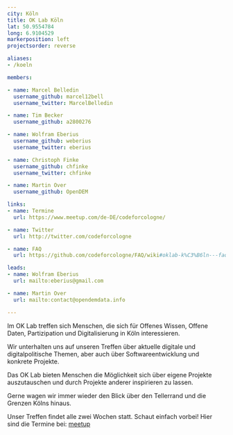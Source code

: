 ```yaml
---
city: Köln
title: OK Lab Köln
lat: 50.9554784
long: 6.9104529
markerposition: left
projectsorder: reverse

aliases:
- /koeln

members:

- name: Marcel Belledin
  username_github: marcel12bell
  username_twitter: MarcelBelledin

- name: Tim Becker
  username_github: a2800276

- name: Wolfram Eberius
  username_github: weberius
  username_twitter: eberius

- name: Christoph Finke
  username_github: chfinke
  username_twitter: chfinke

- name: Martin Over
  username_github: OpenDEM

links:
- name: Termine
  url: https://www.meetup.com/de-DE/codeforcologne/

- name: Twitter
  url: http://twitter.com/codeforcologne

- name: FAQ
  url: https://github.com/codeforcologne/FAQ/wiki#oklab-k%C3%B6ln---faq

leads:
- name: Wolfram Eberius
  url: mailto:eberius@gmail.com

- name: Martin Over
  url: mailto:contact@opendemdata.info

---
```

Im OK Lab treffen sich Menschen, die sich für Offenes Wissen, Offene Daten, Partizipation und Digitalisierung in Köln interessieren.

Wir unterhalten uns auf unseren Treffen über aktuelle digitale und digitalpolitische Themen, aber auch über Softwareentwicklung und konkrete Projekte.

Das OK Lab bieten Menschen die Möglichkeit sich über eigene Projekte auszutauschen und durch Projekte anderer inspirieren zu lassen.

Gerne wagen wir immer wieder den Blick über den Tellerrand und die Grenzen Kölns hinaus.

Unser Treffen findet alle zwei Wochen statt. Schaut einfach vorbei! Hier sind die Termine bei: [meetup][]

[meetup]: https://www.meetup.com/de-DE/codeforcologne/
